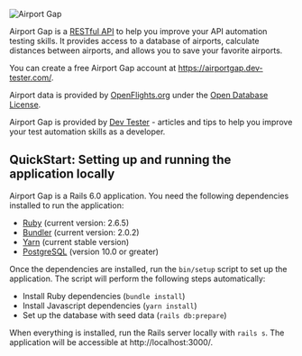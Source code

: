![Airport Gap](https://airportgap.dev-tester.com/images/airport_gap_logo.png)

Airport Gap is a [RESTful API](https://www.restapitutorial.com/) to help you improve your API automation testing skills. It provides access to a database of airports, calculate distances between airports, and allows you to save your favorite airports.

You can create a free Airport Gap account at https://airportgap.dev-tester.com/.

Airport data is provided by [OpenFlights.org](https://openflights.org/data.html) under the [Open Database License](http://opendatacommons.org/licenses/odbl/1.0/").

Airport Gap is provided by [Dev Tester](https://dev-tester.com/) - articles and tips to help you improve your test automation skills as a developer.

## QuickStart: Setting up and running the application locally

Airport Gap is a Rails 6.0 application. You need the following dependencies installed to run the application:

- [Ruby](https://www.ruby-lang.org/) (current version: 2.6.5)
- [Bundler](https://bundler.io/) (current version: 2.0.2)
- [Yarn](https://yarnpkg.com/) (current stable version)
- [PostgreSQL](https://www.postgresql.org/) (version 10.0 or greater)

Once the dependencies are installed, run the `bin/setup` script to set up the application. The script will perform the following steps automatically:

- Install Ruby dependencies (`bundle install`)
- Install Javascript dependencies (`yarn install`)
- Set up the database with seed data (`rails db:prepare`)

When everything is installed, run the Rails server locally with `rails s`. The application will be accessible at http://localhost:3000/.
